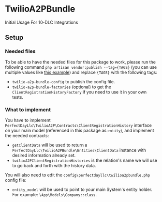 # TwilioA2PBundle
Initial Usage For 10-DLC Integrations

## Setup
### Needed files
To be able to have the needed files for this package to work, please run the following command
`php artisan vendor:publish --tag={TAGS}` (you can use multiple values like
[this example](https://laravel.com/docs/8.x/artisan#option-arrays)) and replace `{TAGS}` with the following tags:
* `twilio-a2p-bundle-config` to publish the config file.
* `twilio-a2p-bundle-factories` (optional) to get the `ClientRegistrationHistoryFactory` if you need to use it in your
own tests.

### What to implement
You have to implement `PerfectDayLlc\TwilioA2P\Contracts\ClientRegistrationHistory` interface on your main model
(referenced in this package as `entity`), and implement the needed contracts:
* `getClientData` will be used to return a `PerfectDayLlc\TwilioA2PBundle\Entities\ClientData` instance with desired
information already set.
* `twilioA2PClientRegistrationHistories` is the relation's name we will use to go back and forth with the history data.

You will also need to edit the `config\perfectdayllc\twilioa2pbundle.php` config file:
* `entity_model` will be used to point to your main System's entity holder. For example: `\App\Models\Company::class`.
